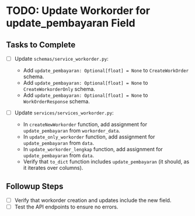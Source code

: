 # TODO: Update Workorder for update_pembayaran Field

## Tasks to Complete

- [ ] Update `schemas/service_workorder.py`:
  - Add `update_pembayaran: Optional[float] = None` to `CreateWorkOrder` schema.
  - Add `update_pembayaran: Optional[float] = None` to `CreateWorkorderOnly` schema.
  - Add `update_pembayaran: Optional[float] = None` to `WorkOrderResponse` schema.

- [ ] Update `services/services_workorder.py`:
  - In `createNewWorkorder` function, add assignment for `update_pembayaran` from `workorder_data`.
  - In `update_only_workorder` function, add assignment for `update_pembayaran` from `data`.
  - In `update_workorder_lengkap` function, add assignment for `update_pembayaran` from `data`.
  - Verify that `to_dict` function includes `update_pembayaran` (it should, as it iterates over columns).

## Followup Steps
- [ ] Verify that workorder creation and updates include the new field.
- [ ] Test the API endpoints to ensure no errors.
